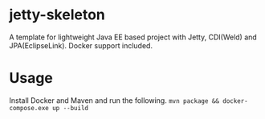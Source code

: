 # jetty-skeleton
A template for lightweight Java EE based project with Jetty, CDI(Weld) and JPA(EclipseLink). Docker support included.

# Usage
Install Docker and Maven and run the following.
`mvn package && docker-compose.exe up --build`
